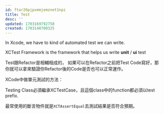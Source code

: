 ```yaml
---
id: ftar26pjpxmmjemznet1npi
title: Test
desc: ''
updated: 1703169792758
created: 1703148700325
---
```


In Xcode, we have to kind of automated test we can write.

XCTest Framework is the framework that helps us write **unit** / **ui** test

Test跟Refactor是相輔相成的，
如果可以在Refactor之前把Test Code寫好，那你就可以拿來驗證你Refactor後的Code是否也可以正常運作。

XCode中做單元測試的方法：

Testing Class必須繼承XCTestCase，且這個class中的function都必須以test prefix.

最常使用的斷言物件就是`XCTAssertEqual`去測試結果是否符合預期。